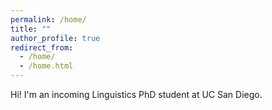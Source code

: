 ```yaml
---
permalink: /home/
title: ""
author_profile: true
redirect_from: 
  - /home/
  - /home.html
---
```


Hi! I'm an incoming Linguistics PhD student at UC San Diego.
